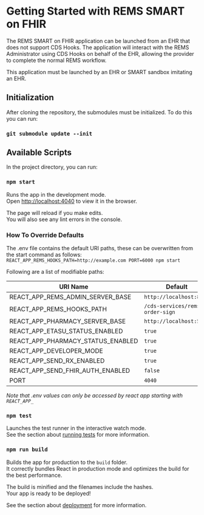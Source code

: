 # Getting Started with REMS SMART on FHIR

The REMS SMART on FHIR application can be launched from an EHR that does not support CDS Hooks. The application will interact with the REMS Administrator using CDS Hooks on behalf of the EHR, allowing the provider to complete the normal REMS workflow. 

This application must be launched by an EHR or SMART sandbox imitating an EHR.

## Initialization
After cloning the repository, the submodules must be initialized. To do this you can run:

### `git submodule update --init`

## Available Scripts

In the project directory, you can run:

### `npm start`

Runs the app in the development mode.\
Open [http://localhost:4040](http://localhost:4040) to view it in the browser.

The page will reload if you make edits.\
You will also see any lint errors in the console.

### How To Override Defaults
The .env file contains the default URI paths, these can be overwritten from the start command as follows:
 `REACT_APP_REMS_HOOKS_PATH=http://example.com PORT=6000 npm start`
 
Following are a list of modifiable paths: 

| URI Name      | Default |
| ----------- | ----------- |
| REACT_APP_REMS_ADMIN_SERVER_BASE       | `http://localhost:8090`  |
| REACT_APP_REMS_HOOKS_PATH   | `/cds-services/rems-order-sign`        |
| REACT_APP_PHARMACY_SERVER_BASE       | `http://localhost:5051`  |
| REACT_APP_ETASU_STATUS_ENABLED       | `true`  |
| REACT_APP_PHARMACY_STATUS_ENABLED       | `true`  |
| REACT_APP_DEVELOPER_MODE        | `true`  |
| REACT_APP_SEND_RX_ENABLED       | `true`  |
| REACT_APP_SEND_FHIR_AUTH_ENABLED       | `false`  |
| PORT   | `4040`|

 *Note that .env values can only be accessed by react app starting with `REACT_APP_`*


### `npm test`

Launches the test runner in the interactive watch mode.\
See the section about [running tests](https://facebook.github.io/create-react-app/docs/running-tests) for more information.

### `npm run build`

Builds the app for production to the `build` folder.\
It correctly bundles React in production mode and optimizes the build for the best performance.

The build is minified and the filenames include the hashes.\
Your app is ready to be deployed!

See the section about [deployment](https://facebook.github.io/create-react-app/docs/deployment) for more information.

